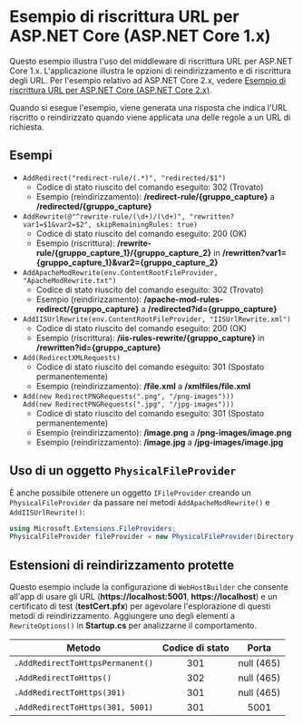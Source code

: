 # <a name="aspnet-core-url-rewriting-sample-aspnet-core-1x"></a>Esempio di riscrittura URL per ASP.NET Core (ASP.NET Core 1.x)

Questo esempio illustra l'uso del middleware di riscrittura URL per ASP.NET Core 1.x. L'applicazione illustra le opzioni di reindirizzamento e di riscrittura degli URL. Per l'esempio relativo ad ASP.NET Core 2.x, vedere [Esempio di riscrittura URL per ASP.NET Core (ASP.NET Core 2.x)](https://github.com/aspnet/Docs/tree/master/aspnetcore/fundamentals/url-rewriting/samples/2.x).

Quando si esegue l'esempio, viene generata una risposta che indica l'URL riscritto o reindirizzato quando viene applicata una delle regole a un URL di richiesta.

## <a name="examples-in-this-sample"></a>Esempi

* `AddRedirect("redirect-rule/(.*)", "redirected/$1")`
  - Codice di stato riuscito del comando eseguito: 302 (Trovato)
  - Esempio (reindirizzamento): **/redirect-rule/{gruppo_capture}** a **/redirected/{gruppo_capture}**
* `AddRewrite(@"^rewrite-rule/(\d+)/(\d+)", "rewritten?var1=$1&var2=$2", skipRemainingRules: true)`
  - Codice di stato riuscito del comando eseguito: 200 (OK)
  - Esempio (riscrittura): **/rewrite-rule/{gruppo_capture_1}/{gruppo_capture_2}** in **/rewritten?var1={gruppo_capture_1}&var2={gruppo_capture_2}**
* `AddApacheModRewrite(env.ContentRootFileProvider, "ApacheModRewrite.txt")`
  - Codice di stato riuscito del comando eseguito: 302 (Trovato)
  - Esempio (reindirizzamento): **/apache-mod-rules-redirect/{gruppo_capture}** a **/redirected?id={gruppo_capture}**
* `AddIISUrlRewrite(env.ContentRootFileProvider, "IISUrlRewrite.xml")`
  - Codice di stato riuscito del comando eseguito: 200 (OK)
  - Esempio (riscrittura): **/iis-rules-rewrite/{gruppo_capture}** in **/rewritten?id={gruppo_capture}**
* `Add(RedirectXMLRequests)`
  - Codice di stato riuscito del comando eseguito: 301 (Spostato permanentemente)
  - Esempio (reindirizzamento): **/file.xml** a **/xmlfiles/file.xml**
* `Add(new RedirectPNGRequests(".png", "/png-images")))`<br>`Add(new RedirectPNGRequests(".jpg", "/jpg-images")))`
  - Codice di stato riuscito del comando eseguito: 301 (Spostato permanentemente)
  - Esempio (reindirizzamento): **/image.png** a **/png-images/image.png**
  - Esempio (reindirizzamento): **/image.jpg** a **/jpg-images/image.jpg**

## <a name="using-a-physicalfileprovider"></a>Uso di un oggetto `PhysicalFileProvider`
È anche possibile ottenere un oggetto `IFileProvider` creando un `PhysicalFileProvider` da passare nei metodi `AddApacheModRewrite()` e `AddIISUrlRewrite()`:
```csharp
using Microsoft.Extensions.FileProviders;
PhysicalFileProvider fileProvider = new PhysicalFileProvider(Directory.GetCurrentDirectory());
```
## <a name="secure-redirection-extensions"></a>Estensioni di reindirizzamento protette
Questo esempio include la configurazione di `WebHostBuilder` che consente all'app di usare gli URL (**https://localhost:5001**, **https://localhost**) e un certificato di test (**testCert.pfx**) per agevolare l'esplorazione di questi metodi di reindirizzamento. Aggiungere uno degli elementi a `RewriteOptions()` in **Startup.cs** per analizzarne il comportamento.

Metodo | Codice di stato | Porta
--- | :---: | :---:
`.AddRedirectToHttpsPermanent()` | 301 | null (465)
`.AddRedirectToHttps()` | 302 | null (465)
`.AddRedirectToHttps(301)` | 301 | null (465)
`.AddRedirectToHttps(301, 5001)` | 301 | 5001
